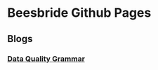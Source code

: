 # Beesbride Github Pages


## Blogs

### [Data Quality Grammar](blogs/data-quality-grammar/dq_databricks.md)